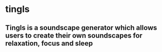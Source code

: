 # tingls

## Tingls is a soundscape generator which allows users to create their own soundscapes for relaxation, focus and sleep
